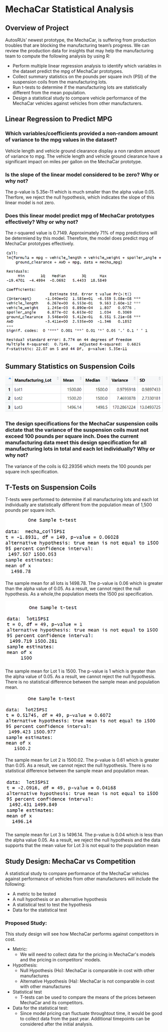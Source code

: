 # MechaCar Statistical Analysis
## Overview of Project
AutosRUs’ newest prototype, the MechaCar, is suffering from production troubles that are blocking the manufacturing team’s progress.  We can review the production data for insights that may help the manufacturing team to compute the following analysis by using R:

- Perform multiple linear regression analysis to identify which variables in the dataset predict the mpg of MechaCar prototypes.
- Collect summary statistics on the pounds per square inch (PSI) of the suspension coils from the manufacturing lots.
- Run t-tests to determine if the manufacturing lots are statistically different from the mean population.
- Design a statistical study to compare vehicle performance of the MechaCar vehicles against vehicles from other manufacturers.

## Linear Regression to Predict MPG

### Which variables/coefficients provided a non-random amount of variance to the mpg values in the dataset?
Vehicle length and vehicle ground clearance display a non random amount of variance to mpg. The vehicle length and vehicle ground clearance have a significant impact on miles per gallon on the MechaCar prototype.

### Is the slope of the linear model considered to be zero? Why or why not?
The p-value is 5.35e-11 which is much smaller than the alpha value 0.05. Therfore, we reject the null hypothesis, which indicates the slope of this linear model is not zero.
### Does this linear model predict mpg of MechaCar prototypes effectively? Why or why not?
The r-squared value is 0.7149. Approximately 71% of mpg predictions will be determiend by this model. Therefore, the model does predict mpg of MechaCar prototypes effectively.

![Linear Regression](./Resources/linear_regression.png)

## Summary Statistics on Suspension Coils
![Lot Summary](./Resources/lot_summary.png)

### The design specifications for the MechaCar suspension coils dictate that the variance of the suspension coils must not exceed 100 pounds per square inch. Does the current manufacturing data meet this design specification for all manufacturing lots in total and each lot individually? Why or why not?

The variance of the coils is 62.29356 which meets the 100 pounds per square inch specification.


## T-Tests on Suspension Coils
T-tests were performed to determine if all manufacturing lots and each lot individually are statistically different from the population mean of 1,500 pounds per square inch.


![t-test all lots](./Resources/t_test_all_lots.png)

The sample mean for all lots is 1498.78. The p-value is 0.06 which is greater than the alpha value of 0.05. As a result, we cannot reject the null hypothesis. As a whole,the population meets the 1500 psi specification.

![t-test lot 1](./Resources/t_test_lot_1.png)

The sample mean for Lot 1 is 1500. The p-value is 1 which is greater than the alpha value of 0.05. As a result, we cannot reject the null hypothesis. There is no statistical difference between the sample mean and population mean.

![t-test lot 2](./Resources/t_test_lot_2.png)

The sample mean for Lot 2 is 1500.02. The p-value is 0.61 which is greater than 0.05. As a result, we cannot reject the null hypothesis. There is no statistical difference between the sample mean and population mean.

![t-test lot 3](./Resources/t_test_lot_3.png)

The sample mean for Lot 3 is 1496.14. The p-value is 0.04 which is less than the alpha value 0.05. As a result, we reject the null hypothesis and the data supports that the mean value for Lot 3 is not equal to the population mean

## Study Design: MechaCar vs Competition
A statistical study to compare performance of the MechaCar vehicles against performance of vehicles from other manufacturers will include the following:
- A metric to be tested
- A null hypothesis or an alternative hypothesis
- A statistical test to test the hypothesis
- Data for the statistical test
### Proposed Study:
This study design will see how MechaCar performs against competitors in cost.
- Metric:
    - We will need to collect data for the pricing in MechaCar's models and the pricing in competitors' models.
- Hypothesis:
    - Null Hypothesis (Ho): MechaCar is comparable in cost with other manufactures 
    - Alternative Hypothesis (Ha): MechaCar is not comparable in cost with other manufactures 
- Statistical test
    - T-tests can be used to compare the means of the prices between MechaCar and its competitors.
- Data for the statistical test:
    - Since model pricing can fluctuate throughtout time, it would be good to collect data from the past year.  Additional timepoints can be considered after the initial analysis.  
